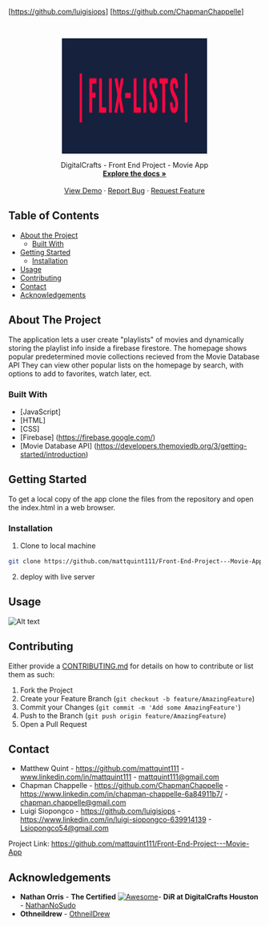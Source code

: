 
<!--
*** Reuse this template to avoid retyping. Do a search and replace for the following that relate to you:
*** github_username, repo_name, twitter_handle, email
-->

<!-- PROJECT SHIELDS -->
<!--
*** I'm using markdown "reference style" links for readability.
*** Reference links are enclosed in brackets [ ] instead of parentheses ( ).
*** See the bottom of this document for the declaration of the reference variables along with a few blank ones just needing content
*** for contributors-url, forks-url, etc. This is an optional, concise syntax you may use. Your editor may have an extension availabale. VSCode does for sure. You can add badges like ordinary snippets by pressing a few keys.
*** https://www.markdownguide.org/basic-syntax/#reference-style-links
-->
[https://github.com/luigisiops] [https://github.com/ChapmanChappelle]




<!-- PROJECT LOGO -->
<br />
<p align="center">
  <a href="https://github.com/mattquint111/Front-End-Project---Movie-App">
  </a>

  
  <img align="center" src="images/Screen Shot 2020-11-02 at 2.57.28 PM.png" width=290 height=230>
    
  <p align="center"><!-- YOUR_SHORT_DESCRIPTION -->
DigitalCrafts - Front End Project - Movie App
    <br />
    <a href="https://github.com/github_username/repo_name"><strong>Explore the docs »</strong></a>
    <br />
    <br />
    <a href="https://github.com/github_username/repo_name">View Demo</a>
    ·
    <a href="https://github.com/github_username/repo_name/issues">Report Bug</a>
    ·
    <a href="https://github.com/github_username/repo_name/issues">Request Feature</a>
  </p>
</p>



<!-- TABLE OF CONTENTS -->
## Table of Contents

* [About the Project](#about-the-project)
  * [Built With](#built-with)
* [Getting Started](#getting-started)
  * [Installation](#installation)
* [Usage](#usage)
* [Contributing](#contributing)
* [Contact](#contact)
* [Acknowledgements](#acknowledgements)



<!-- ABOUT THE PROJECT -->
## About The Project
The application lets a user create "playlists" of movies and dynamically storing the playlist info inside a firebase firestore. 
The homepage shows popular predetermined movie collections recieved from the Movie Database API
They can view other popular lists on the homepage by search, with options to add to favorites, watch later, ect. 



### Built With
* [JavaScript]
* [HTML]
* [CSS]
* [Firebase] (https://firebase.google.com/)
* [Movie Database API] (https://developers.themoviedb.org/3/getting-started/introduction)

<!-- 
* []() not the above example of how to link in Markdown.
-->


<!-- GETTING STARTED -->
## Getting Started
To get a local copy of the app clone the files from the repository and open the index.html in a web browser.

### Installation

1. Clone to local machine
```sh
git clone https://github.com/mattquint111/Front-End-Project---Movie-App
```
2. deploy with live server

<!-- USAGE EXAMPLES -->
## Usage
![Alt text](
![search](https://user-images.githubusercontent.com/25253212/96280201-b07dff80-0fa5-11eb-8a57-027c93fef6b8.gif)
)
<!-- CONTRIBUTING -->
## Contributing

Either provide a [CONTRIBUTING.md](CONTRIBUTING.md) for details on how to contribute or list them as such:

1. Fork the Project
2. Create your Feature Branch (`git checkout -b feature/AmazingFeature`)
3. Commit your Changes (`git commit -m 'Add some AmazingFeature'`)
4. Push to the Branch (`git push origin feature/AmazingFeature`)
5. Open a Pull Request

<!-- CONTACT -->
## Contact

* Matthew Quint - https://github.com/mattquint111 - www.linkedin.com/in/mattquint111 - mattquint111@gmail.com
* Chapman Chappelle - https://github.com/ChapmanChappelle - https://www.linkedin.com/in/chapman-chappelle-6a84911b7/ - chapman.chappelle@gmail.com
* Luigi Siopongco - https://github.com/luigisiops - https://www.linkedin.com/in/luigi-siopongco-639914139 - Lsiopongco54@gmail.com


Project Link: https://github.com/mattquint111/Front-End-Project---Movie-App



<!-- ACKNOWLEDGEMENTS -->
## Acknowledgements
 
  - **Nathan Orris** - **The Certified** [![Awesome](https://cdn.rawgit.com/sindresorhus/awesome/d7305f38d29fed78fa85652e3a63e154dd8e8829/media/badge.svg)](https://github.com/sindresorhus/awesome)- **DiR at DigitalCrafts Houston** -
    [NathanNoSudo](https://github.com/NathanNoSudo)
 - **Othneildrew**  -
    [OthneilDrew](https://github.com/othneildrew)





<!-- MARKDOWN LINKS & IMAGES -->
<!-- https://www.markdownguide.org/basic-syntax/#reference-style-links -->
[contributors-shield]: https://img.shields.io/github/contributors/github_username/repo.svg?style=flat-square
[contributors-url]: https://github.com/github_username/repo/graphs/contributors
[forks-shield]: https://img.shields.io/github/forks/github_username/repo.svg?style=flat-square
[forks-url]: https://github.com/github_username/repo/network/members
[stars-shield]: https://img.shields.io/github/stars/github_username/repo.svg?style=flat-square
[stars-url]: https://github.com/github_username/repo/stargazers
[issues-shield]: https://img.shields.io/github/issues/github_username/repo.svg?style=flat-square
[issues-url]: https://github.com/github_username/repo/issues
[license-shield]: https://img.shields.io/github/license/github_username/repo.svg?style=flat-square
[license-url]: https://github.com/github_username/repo/blob/master/LICENSE.txt
[linkedin-shield]: https://img.shields.io/badge/-LinkedIn-black.svg?style=flat-square&logo=linkedin&colorB=555
[linkedin-url]: https://linkedin.com/in/github_username
[product-screenshot]: images/screenshot.png
